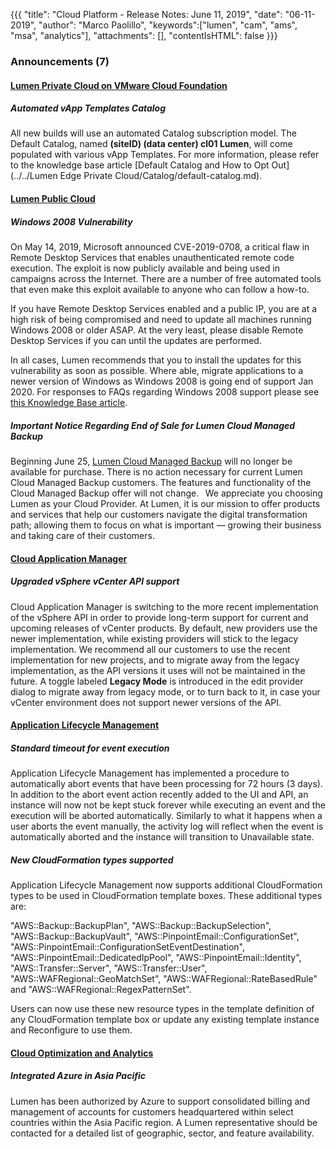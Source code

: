 {{{
"title": "Cloud Platform - Release Notes: June 11, 2019",
"date": "06-11-2019",
"author": "Marco Paolillo",
"keywords":["lumen", "cam", "ams", "msa", "analytics"],
"attachments": [],
"contentIsHTML": false
}}}

### Announcements (7)

#### [Lumen Private Cloud on VMware Cloud Foundation](https://www.ctl.io/lumen-private-cloud-on-vmware-cloud-foundation/)

##### Automated vApp Templates Catalog

All new builds will use an automated Catalog subscription model. The Default Catalog, named **(siteID) (data center) cl01 Lumen**, will come populated with various vApp Templates. For more information, please refer to the knowledge base article [Default Catalog and How to Opt Out](../../Lumen Edge Private Cloud/Catalog/default-catalog.md).

#### [Lumen Public Cloud](https://www.ctl.io/dedicated-cloud-compute/)

##### Windows 2008 Vulnerability

On May 14, 2019, Microsoft announced CVE-2019-0708, a critical flaw in Remote Desktop Services that enables unauthenticated remote code execution. The exploit is now publicly available and being used in campaigns across the Internet. There are a number of free automated tools that even make this exploit available to anyone who can follow a how-to.

If you have Remote Desktop Services enabled and a public IP, you are at a high risk of being compromised and need to update all machines running Windows 2008 or older ASAP. At the very least, please disable Remote Desktop Services if you can until the updates are performed.  

In all cases, Lumen recommends that you to install the updates for this vulnerability as soon as possible.  Where able, migrate applications to a newer version of Windows as Windows 2008 is going end of support Jan 2020.  For responses to FAQs regarding Windows 2008 support please see [this Knowledge Base article](../../Support/windows-2008-end-of-vendor-support-faq.md).

##### Important Notice Regarding End of Sale for Lumen Cloud Managed Backup

Beginning June 25, [Lumen Cloud Managed Backup](https://www.ctl.io/managed-services/backup/) will no longer be available for purchase. There is no action necessary for current Lumen Cloud Managed Backup customers. The features and functionality of the Cloud Managed Backup offer will not change.
 
We appreciate you choosing Lumen as your Cloud Provider. At Lumen, it is our mission to offer products and services that help our customers navigate the digital transformation path; allowing them to focus on what is important &mdash; growing their business and taking care of their customers. 

#### [Cloud Application Manager](https://www.ctl.io/cloud-application-manager/)

##### Upgraded vSphere vCenter API support

Cloud Application Manager is switching to the more recent implementation of the vSphere API in order to provide long-term support for current and upcoming releases of vCenter products. By default, new providers use the newer implementation, while existing providers will stick to the legacy implementation. We recommend all our customers to use the recent implementation for new projects, and to migrate away from the legacy implementation, as the API versions it uses will not be maintained in the future. A toggle labeled **Legacy Mode** is introduced in the edit provider dialog to migrate away from legacy mode, or to turn back to it, in case your vCenter environment does not support newer versions of the API.

#### [Application Lifecycle Management](https://www.ctl.io/cloud-application-manager/application-lifecycle-management/)

##### Standard timeout for event execution

Application Lifecycle Management has implemented a procedure to automatically abort events that have been processing for 72 hours (3 days). In addition to the abort event action recently added to the UI and API, an instance will now not be kept stuck forever while executing an event and the execution will be aborted automatically. Similarly to what it happens when a user aborts the event manually, the activity log will reflect when the event is automatically aborted and the instance will transition to Unavailable state.

##### New CloudFormation types supported

Application Lifecycle Management now supports additional CloudFormation types to be used in CloudFormation template boxes. These additional types are:

"AWS::Backup::BackupPlan", "AWS::Backup::BackupSelection", "AWS::Backup::BackupVault", "AWS::PinpointEmail::ConfigurationSet", "AWS::PinpointEmail::ConfigurationSetEventDestination", "AWS::PinpointEmail::DedicatedIpPool", "AWS::PinpointEmail::Identity", "AWS::Transfer::Server", "AWS::Transfer::User", "AWS::WAFRegional::GeoMatchSet", "AWS::WAFRegional::RateBasedRule" and "AWS::WAFRegional::RegexPatternSet".

Users can now use these new resource types in the template definition of any CloudFormation template box or update any existing template instance and Reconfigure to use them.


#### [Cloud Optimization and Analytics](https://www.ctl.io/cloud-application-manager/cloud-optimization/)

##### Integrated Azure in Asia Pacific

Lumen has been authorized by Azure to support consolidated billing and management of accounts for customers headquartered within select countries within the Asia Pacific region. A Lumen representative should be contacted for a detailed list of geographic, sector, and feature availability.
